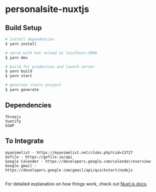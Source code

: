 # personalsite-nuxtjs

## Build Setup

```bash
# install dependencies
$ yarn install

# serve with hot reload at localhost:3000
$ yarn dev

# build for production and launch server
$ yarn build
$ yarn start

# generate static project
$ yarn generate
```
## Dependencies

```
Threejs
Vuetify
GSAP
```

## To Integrate

```
myanimelist - https://myanimelist.net/clubs.php?cid=13727
Gofile - https://gofile.io/api
Google Calender - https://developers.google.com/calendar/overview
Google gmail - https://developers.google.com/gmail/api/quickstart/nodejs


```
For detailed explanation on how things work, check out [Nuxt.js docs](https://nuxtjs.org).
